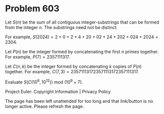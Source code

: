 #   Problem 603

   Let $S(n)$ be the sum of all contiguous integer-substrings that can be
   formed from the integer $n$. The substrings need not be distinct.

   For example, $S(2024) = 2 + 0 + 2 + 4 + 20 + 02 + 24 + 202 + 024 + 2024 =
   2304$.

   Let $P(n)$ be the integer formed by concatenating the first $n$ primes
   together. For example, $P(7) = 2357111317$.

   Let $C(n, k)$ be the integer formed by concatenating $k$ copies of $P(n)$
   together. For example, $C(7, 3) = 235711131723571113172357111317$.

   Evaluate $S(C(10^6, 10^{12}))$ mod $(10^9 + 7)$.

   Project Euler: Copyright Information | Privacy Policy

   The page has been left unattended for too long and that link/button is no
   longer active. Please refresh the page.

